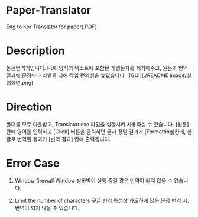 # Paper-Translator
Eng to Kor Translator for paper(.PDF)

# Description
논문번역기입니다. PDF 양식의 텍스트에 포함된 개행문자를 제거해주고, 원문과 번역 결과에 문장마다 라벨을 더해 작업 편의성을 높였습니다.
![GUI](./README image/실행화면.png)


# Direction
폴더를 모두 다운받고, Translator.exe 파일을 실행시켜 사용하실 수 있습니다. [원문] 칸에 영어를 입력하고 [Click] 버튼을 클릭하면 글자 정렬 결과가 [Formatting]칸에, 한글로 번역된 결과가 [번역 결과] 칸에 출력됩니다.


# Error Case
1) Window firewall
Window 방화벽이 실행 중일 경우 번역이 되지 않을 수 있습니다.

2) Limit the number of characters
구글 번역 특성상 과도하게 많은 문장 번역 시, 번역이 되지 않을 수 있습니다.
